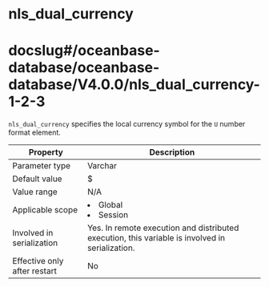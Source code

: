 nls_dual_currency
======================================
# docslug#/oceanbase-database/oceanbase-database/V4.0.0/nls_dual_currency-1-2-3
`nls_dual_currency` specifies the local currency symbol for the `U` number format element.


| Property | Description |
|---------|------------------------------------------------------------------------------------------------------------|
| Parameter type | Varchar |
| Default value | $ |
| Value range | N/A |
| Applicable scope | <li> Global   <li> Session |
| Involved in serialization | Yes. In remote execution and distributed execution, this variable is involved in serialization.  |
| Effective only after restart | No |


